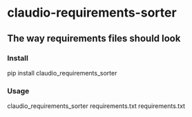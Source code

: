 # claudio-requirements-sorter

## The way requirements files should look 

### Install
pip install claudio_requirements_sorter

### Usage
claudio_requirements_sorter requirements.txt requirements.txt
